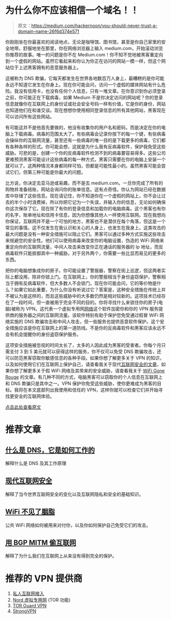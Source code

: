 # 为什么你不应该相信一个域名！！

> 原文：<https://medium.com/hackernoon/you-should-never-trust-a-domain-name-26f6d374e571>

你刚刚坐在你最喜欢的阅读地点，无论是咖啡馆、图书馆，甚至是你自己家里的安全地带。舒服地坐在那里，你在网络浏览器上输入 medium.com，开始滚动浏览你推荐的故事。唯一的问题是你不在 Medium.com！你不知不觉地被黑客重定向到一个虚假的网站。虽然它看起来和你认为你正在访问的网站一模一样，但这个网站位于上述黑客拥有的恶意服务器上。

这被称为 DNS 欺骗，它每天都发生在世界各地数百万人身上，最糟糕的是你可能永远不知道它发生在你身上。现在你可能会问，访问一个虚假的媒体网站有什么危险。我没有信用卡，也没有任何个人信息，只有一堆文章。在你意识到你必须登录之前，你可能正在下载病毒，如果 Medium 不是你决定访问的网站呢？你的登录信息就像你在互联网上的身份证或社会安全号码一样有价值，它是你的身份，网站也知道他们在和谁交谈。现在想想你使用相同登录信息的所有其他网站，黑客现在可以访问所有这些网站。

有可能这并不是他首先要做的，他没有收集你的用户名和密码，而是决定在你的电脑上下载病毒。病毒的范围太大了。有些病毒会记录你按下的每一个键，有些病毒会操纵你的互联网流量，甚至还有一些病毒的唯一目的是下载更多的病毒，它们都有各种各样的形式。你可能会想，这就是为什么我有反病毒软件，保护我免受这些威胁。可悲的是，创建一个你的反病毒软件检测不到的病毒要容易得多。这些公司更难预测黑客可能设计这些病毒的每一种方式，黑客只需要在你的电脑上安装一个就可以了。这两种情况本身都同样可怕，但都是可能性最小的。虽然黑客可能会尝试它们，但第三种可能是你最大的问题。

比方说，你决定去亚马逊或易趣，而不是去 medium.com。一旦你完成了所有的购物并准备结账，网站会询问你的账单信息。这有点奇怪。你认为网站已经在数据库中存储了这些信息。现在请记住，你不知道你在一个虚假的网站上，你不会让过去的半个小时浪费掉，所以你把它记为一个失误，并输入你的信息，无论如何确保你这次保存了它。现在除了有你的登录信息和加载你的电脑病毒。这个黑客也有你的名字，账单地址和信用卡信息，因为你想像其他人一样使用互联网。现在我想向你保证，互联网并不是一个可怕的地方，黑客也不是潜伏在每个角落，但这是一个常见的事情。这不仅发生在我认识和关心的人身上，也发生在我身上。这类攻击的最大问题是没有一种安全措施可以阻止它们。黑客可以通过多种方式实施这些攻击来规避您的安全性。他们可以使用病毒来改变你的电脑设置，伪造的 WiFi 网络来重定向你的互联网流量，中间人攻击来改变你正在通话的服务器的 Ip 地址，而反病毒软件只能抵御其中一种威胁。对于另外两个，你需要一些比显而易见的更多的东西。

把你的电脑想象成你的房子。你可能设置了警报器，警察在街上巡逻，但这两者实际上都没用，除非你锁上门。在互联网上，你的警报相当于身份盗窃保护，警察相当于拥有反病毒软件，但大多数人不会锁门。现在你可能会问，它的等价物是什么？如果它如此重要，为什么你没有听说过它？答案是，这种安全措施在传统上并不被认为是这样的，而且这些威胁中的大多数仍然是相对较新的。这项技术已经存在了一段时间，但一直被用于完全不同的目的。你将寻找什么来锁住你的房子(电脑)被称为 VPN。这代表一个虚拟专用网[网络](https://hackernoon.com/tagged/network)这个软件加密你和你的 VPN 服务提供商的服务器之间的互联网流量。该软件特别有助于保护您免受通过假冒 WiFi 网络实施的 DNS 欺骗攻击和中间人攻击，但一些服务也提供恶意软件保护。这个安全措施应该是你在互联网上的第一道防线。不是你的反病毒软件和黑客应该永远不会有机会提醒你的身份盗窃保护服务。

这项安全措施被忽视的时间太长了，太多的人因此成为黑客的受害者。你每个月只需支付 3 到 5 美元就可以获得这样的服务，你不仅可以免受 DNS 欺骗攻击，还可以防范黑客窃取你敏感信息的各种手段。如果你想了解更多关于 VPN 的知识，以及如何使用它们在互联网上保护自己，请查看我关于现代[互联网安全的文章](/@Jekyl/internet-security-in-the-digital-age-77f5bbe9de41)，如果你想了解更多关于假 WiFi 网络及其带来的安全威胁，请查看我关于 [WiFi Gone Rouge](/@Jekyl/wifi-gone-rouge-96ed9f943039) 的文章。有几种不同的方式，电脑黑客可以窃取你的个人信息在互联网上和 DNS 欺骗只是其中之一。VPN 保护你免受这些威胁，使你更难成为黑客的目标。我将在本文底部列出我使用和信任的 VPN，这样你就可以检查它们并开始寻找更安全的互联网体验。

[点击此处查看原文](https://www.prevsec.org/single-post/2017/03/04/Why-You-Should-Never-Trust-A-Domain-Name)

# 推荐文章

## [什么是 DNS，它是如何工作的](https://www.prevsec.org/single-post/2017/03/04/What-is-DNS-and-How-Does-it-Work)

解释什么是 DNS 及其工作原理

## [现代互联网安全](https://www.prevsec.org/single-post/2017/03/04/Internet-Security-In-The-Modern-Age)

解释了当今世界互联网安全的变化以及互联网隐私和安全的基础知识。

## [WiFi 不见了胭脂](https://www.prevsec.org/single-post/2017/03/04/WiFi-Gone-Rouge)

公共 WiFi 网络如何被用来对付你，以及你如何保护自己免受它们的攻击。

## [用 BGP MITM 偷互联网](https://www.prevsec.org/single-post/2017/03/04/Stealing-the-Internet-with-BGP-MITM)

解释了为什么我们在互联网上从来没有得到完全的保护。

# 推荐的 VPN 提供商

1.  [私人互联网接入](https://www.privateinternetaccess.com/pages/buy-vpn/vpnkld)
2.  [Nord 虚拟专用网](https://go.nordvpn.net/aff_c?offer_id=15&aff_id=3283) (TOR 功能)
3.  [TOR Guard VPN](https://torguard.net/aff.php?aff=2670)
4.  [StrongVPN](http://strongvpn.com?offer_id=4&aff_id=3114)